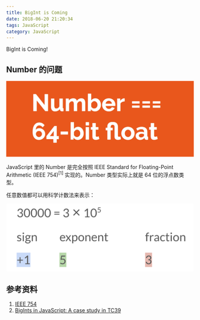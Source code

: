 ```yaml
---
title: BigInt is Coming
date: 2018-06-20 21:20:34
tags: JavaScript
category: JavaScript
---
```


BigInt is Coming!

<!-- more -->

## Number 的问题

<img src="/images/2018/06/js-number.jpg">

JavaScript 里的 Number 是完全按照 IEEE Standard for Floating-Point Arithmetic (IEEE 754)<sup>[1]</sup> 实现的。Number 类型实际上就是 64 位的浮点数类型。

任意数值都可以用科学计数法来表示：

<img src="/images/2018/06/scientific-notation.png">


## 参考资料

1. [IEEE 754](https://en.wikipedia.org/wiki/IEEE_754)
2. [BigInts in JavaScript: A case study in TC39](https://docs.google.com/presentation/d/1apPbAiv_-mJF35P31IjaII8UA6TwSynCA_zhfDEmgOE/edit#slide=id.p)
